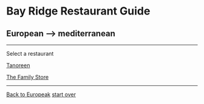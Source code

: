 # Bay Ridge Restaurant Guide
## European --> mediterranean
---
Select a restaurant

[Tanoreen](https://tanoreen.com/)

[The Family Store]()

---
[Back to Europeak](european.md)
[start over](../home.md)

